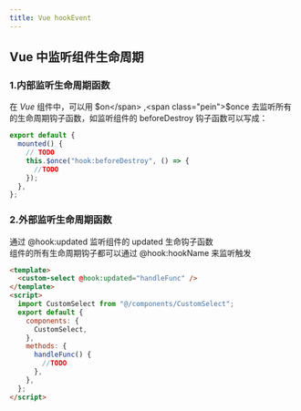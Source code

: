 ```yaml
---
title: Vue hookEvent
---
```


## Vue 中监听组件生命周期

### 1.内部监听生命周期函数

在 <span class="pein">_Vue_</span> 组件中，可以用 <span class="pein">$on</span> ,<span class="pein">$once</span> 去监听所有的生命周期钩子函数，如监听组件的 <span class="pein">beforeDestroy</span> 钩子函数可以写成：

```js
export default {
  mounted() {
    // TODO
    this.$once("hook:beforeDestroy", () => {
      //TODO
    });
  },
};
```

### 2.外部监听生命周期函数

通过 <span class="pein">@hook:updated</span> 监听组件的 updated 生命钩子函数  
组件的所有生命周期钩子都可以通过 <span class="pein">@hook:hookName</span> 来监听触发

```html
<template>
  <custom-select @hook:updated="handleFunc" />
</template>
<script>
  import CustomSelect from "@/components/CustomSelect";
  export default {
    components: {
      CustomSelect,
    },
    methods: {
      handleFunc() {
        //TODO
      },
    },
  };
</script>
```

 <comment-comment/>
